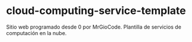 # cloud-computing-service-template
Sitio web programado desde 0 por MrGioCode. Plantilla de servicios de computación en la nube.
